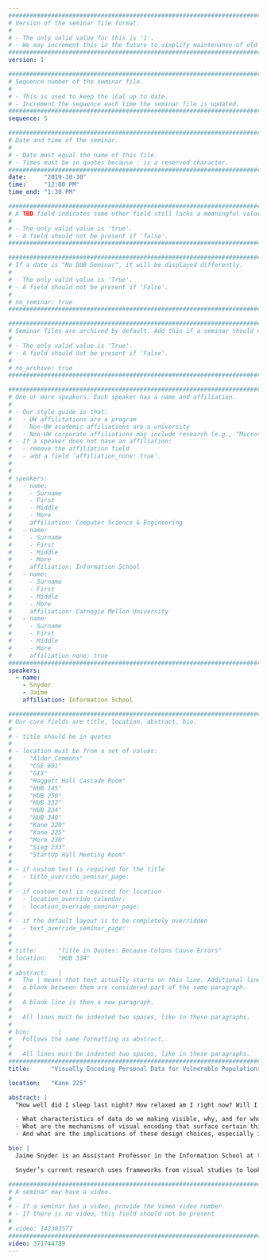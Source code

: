 ```yaml
---
################################################################################
# Version of the seminar file format.
#
# - The only valid value for this is '1'.
# - We may increment this in the future to simplify maintenance of old seminars.
################################################################################
version: 1

################################################################################
# Sequence number of the seminar file.
#
# - This is used to keep the iCal up to date.
# - Increment the sequence each time the seminar file is updated.
################################################################################
sequence: 5

################################################################################
# Date and time of the seminar.
#
# - Date must equal the name of this file.
# - Times must be in quotes because : is a reserved character.
################################################################################
date:     "2019-10-30"
time:     "12:00 PM"
time_end: "1:30 PM"

################################################################################
# A TBD field indicates some other field still lacks a meaningful value.
#
# - The only valid value is 'true'.
# - A field should not be present if 'false'.
################################################################################

################################################################################
# If a date is "No DUB Seminar", it will be displayed differently.
#
# - The only valid value is 'True'.
# - A field should not be present if 'False'.
#
# no_seminar: true
################################################################################

################################################################################
# Seminar files are archived by default. Add this if a seminar should not be.
#
# - The only valid value is 'True'.
# - A field should not be present if 'False'.
#
# no_archive: true
################################################################################

################################################################################
# One or more speakers. Each speaker has a name and affiliation.
#
# - Our style guide is that:
#   - UW affilitations are a program
#   - Non-UW academic affiliations are a university
#   - Non-UW corporate affiliations may include research (e.g., "Microsoft Research")
# - If a speaker does not have an affiliation:
#   - remove the affiliation field
#   - add a field 'affiliation_none: true'.
#
#
# speakers:
#   - name: 
#     - Surname
#     - First
#     - Middle
#     - More
#     affiliation: Computer Science & Engineering 
#   - name: 
#     - Surname
#     - First
#     - Middle
#     - More
#     affiliation: Information School 
#   - name: 
#     - Surname
#     - First
#     - Middle
#     - More
#     affiliation: Carnegie Mellon University 
#   - name:
#     - Surname
#     - First
#     - Middle
#     - More
#     affiliation_none: true
################################################################################
speakers:
  - name:
    - Snyder
    - Jaime
    affiliation: Information School

################################################################################
# Our core fields are title, location, abstract, bio.
#
# - title should be in quotes
#
# - location must be from a set of values:
#     "Alder Commons"
#     "CSE 691"
#     "GIX"
#     "Haggett Hall Cascade Room"
#     "HUB 145"
#     "HUB 250"
#     "HUB 332"
#     "HUB 334"
#     "HUB 340"
#     "Kane 220"
#     "Kane 225"
#     "More 230"
#     "Sieg 233"
#     "StartUp Hall Meeting Room"
#
# - if custom text is required for the title
#   - title_override_seminar_page:
#
# - if custom text is required for location
#   - location_override_calendar:
#   - location_override_seminar_page:
#
# - if the default layout is to be completely overridden
#   - text_override_seminar_page:
#
#
# title:      "Title in Quotes: Because Colons Cause Errors"
# location:   "HUB 334"
#
# abstract:   |
#   The | means that text actually starts on this line. Additional lines without
#   a blank between them are considered part of the same paragraph.
#
#   A blank line is then a new paragraph.
#
#   All lines must be indented two spaces, like in these paragraphs.
#
# bio:        |
#   Follows the same formatting as abstract.
#
#   All lines must be indented two spaces, like in these paragraphs.
################################################################################
title:      "Visually Encoding Personal Data for Vulnerable Populations"

location:   "Kane 225"

abstract: |
  “How well did I sleep last night? How relaxed am I right now? Will I feel better or worse tomorrow?” Personal informatics and self-tracking systems contribute to the expectation that personal health and wellness questions like these can be answered with data. Because visualizations play a pivotal role in many PI systems by making tracking data available to end users, design decisions related to visual encodings are deeply implicated in perceived associations between self-knowledge and pervasive personal data. This is particularly true for vulnerable populations like those who self-track to manage serious mental illnesses. This talk will focus on a recent co-design project conducted in collaboration with individuals diagnosed with bipolar disorder, a serious mental illness characterized by difficult to predict mood swings and often controlled through therapeutic self-tracking. This work provides a basis for a discussion of 1) sense-making challenges related to the representation and interpretation of personal data and 2) the benefits, risks, and limitations of participatory approaches to designing personal data visualizations that better reflect lived experiences. In the process of describing this work, I will highlight some key questions about the creation and use of visual representations that ground the work that we do at the Visualization Studies Research Studio, including:

  - What characteristics of data do we making visible, why, and for whom? What motivates these choices and what values are reflected in these decisions?
  - What are the mechanisms of visual encoding that surface certain things and obscure others? How are data made visible?
  - And what are the implications of these design choices, especially in terms of communication, collaboration and coordination across individuals with distinctly different training, points of reference, and visual literacies?

bio: |
  Jaime Snyder is an Assistant Professor in the Information School at the University of Washington in Seattle. Her research focuses on social aspects of visual practices in the information domain, visual materiality and ethics and values in the design of visual representations of information. She also serves as Adjunct Assistant Professor in the UW Department of Human-Centered Design and Engineering.

  Snyder’s current research uses frameworks from visual studies to look at the activity of image making as an information-driven, communicative practice. Anyone who has clarified a thought or prompted a response during a conversation by drawing a picture or sketching out a relationship has exploited the potential of image making as a tool for conveying information. Rich descriptions of visually enabled conversation and social interactions can greatly inform and influence the design of tools for supporting collaboration and coordination. The goal of her research is to expand the ways that the creation and use of visual information are understood and supported by these systems.

################################################################################
# A seminar may have a video.
#
# - If a seminar has a video, provide the Vimeo video number.
# - If there is no video, this field should not be present
#
# video: 142303577
################################################################################
video: 371744789
---
```

